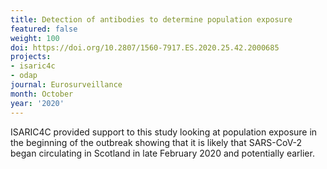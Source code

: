 ```yaml
---
title: Detection of antibodies to determine population exposure
featured: false
weight: 100
doi: https://doi.org/10.2807/1560-7917.ES.2020.25.42.2000685
projects:
- isaric4c
- odap
journal: Eurosurveillance
month: October
year: '2020'
---
```




ISARIC4C provided support to this study looking at population exposure
in the beginning of the outbreak showing that it is likely that
SARS-CoV-2 began circulating in Scotland in late February 2020 and
potentially earlier.
